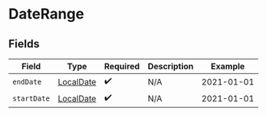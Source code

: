 # DateRange


## Fields

| Field                                                                           | Type                                                                            | Required                                                                        | Description                                                                     | Example                                                                         |
| ------------------------------------------------------------------------------- | ------------------------------------------------------------------------------- | ------------------------------------------------------------------------------- | ------------------------------------------------------------------------------- | ------------------------------------------------------------------------------- |
| `endDate`                                                                       | [LocalDate](https://docs.oracle.com/javase/8/docs/api/java/time/LocalDate.html) | :heavy_check_mark:                                                              | N/A                                                                             | 2021-01-01                                                                      |
| `startDate`                                                                     | [LocalDate](https://docs.oracle.com/javase/8/docs/api/java/time/LocalDate.html) | :heavy_check_mark:                                                              | N/A                                                                             | 2021-01-01                                                                      |